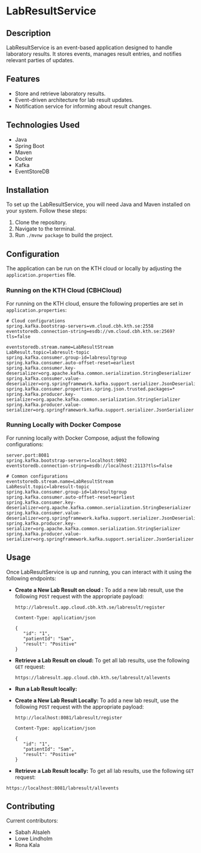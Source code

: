 
# LabResultService

## Description

LabResultService is an event-based application designed to handle laboratory results. It stores events, manages result entries, and notifies relevant parties of updates.

## Features

- Store and retrieve laboratory results.
- Event-driven architecture for lab result updates.
- Notification service for informing about result changes.

## Technologies Used

- Java
- Spring Boot
- Maven
- Docker
- Kafka
- EventStoreDB

## Installation

To set up the LabResultService, you will need Java and Maven installed on your system. Follow these steps:

1. Clone the repository.
2. Navigate to the terminal.
3. Run `./mvnw package` to build the project.

## Configuration

The application can be run on the KTH cloud or locally by adjusting the `application.properties` file.

### Running on the KTH Cloud (CBHCloud)

For running on the KTH cloud, ensure the following properties are set in `application.properties`:

```properties
# Cloud configurations
spring.kafka.bootstrap-servers=vm.cloud.cbh.kth.se:2558
eventstoredb.connection-string=esdb://vm.cloud.cbh.kth.se:2569?tls=false

eventstoredb.stream.name=LabResultStream
LabResult.topic=labresult-topic
spring.kafka.consumer.group-id=labresultgroup
spring.kafka.consumer.auto-offset-reset=earliest
spring.kafka.consumer.key-deserializer=org.apache.kafka.common.serialization.StringDeserializer
spring.kafka.consumer.value-deserializer=org.springframework.kafka.support.serializer.JsonDeserializer
spring.kafka.consumer.properties.spring.json.trusted.packages=*
spring.kafka.producer.key-serializer=org.apache.kafka.common.serialization.StringSerializer
spring.kafka.producer.value-serializer=org.springframework.kafka.support.serializer.JsonSerializer
```

### Running Locally with Docker Compose

For running locally with Docker Compose, adjust the following configurations:

```properties
server.port:8081
spring.kafka.bootstrap-servers=localhost:9092
eventstoredb.connection-string=esdb://localhost:2113?tls=false

# Common configurations
eventstoredb.stream.name=LabResultStream
LabResult.topic=labresult-topic
spring.kafka.consumer.group-id=labresultgroup
spring.kafka.consumer.auto-offset-reset=earliest
spring.kafka.consumer.key-deserializer=org.apache.kafka.common.serialization.StringDeserializer
spring.kafka.consumer.value-deserializer=org.springframework.kafka.support.serializer.JsonDeserializer
spring.kafka.producer.key-serializer=org.apache.kafka.common.serialization.StringSerializer
spring.kafka.producer.value-serializer=org.springframework.kafka.support.serializer.JsonSerializer
```

## Usage

Once LabResultService is up and running, you can interact with it using the following endpoints:

- **Create a New Lab Result on cloud :**
  To add a new lab result, use the following `POST` request with the appropriate payload:
  ```
  http://labresult.app.cloud.cbh.kth.se/labresult/register
  ```
   ```
  Content-Type: application/json

  {
      "id": "1",
      "patientId": "Sam",
      "result": "Positive"
  }
  ```
- **Retrieve a Lab Result on cloud:**
  To get all lab results, use the following `GET` request:
  ```
  https://labresult.app.cloud.cbh.kth.se/labresult/allevents
  ```
 - **Run a Lab Result locally:**

- **Create a New Lab Result Locally:**
  To add a new lab result, use the following `POST` request with the appropriate payload:
  ```
  http://localhost:8081/labresult/register
  ```
   ```
  Content-Type: application/json

  {
      "id": "1",
      "patientId": "Sam",
      "result": "Positive"
  }
  ```
 - **Retrieve a Lab Result locally:**
  To get all lab results, use the following `GET` request:
  ```
  https://localhost:8081/labresult/allevents
  ```


## Contributing

Current contributors:
- Sabah Alsaleh
- Lowe Lindholm
- Rona Kala
```

